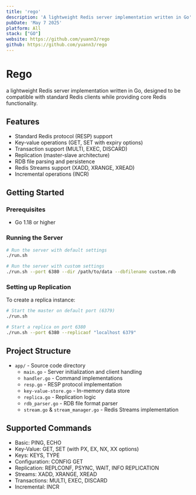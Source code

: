 ```yaml
---
title: 'rego'
description: 'A lightweight Redis server implementation written in Go'
pubDate: 'May 7 2025'
platform: All 
stack: ["GO"]
website: https://github.com/yuann3/rego
github: https://github.com/yuann3/rego
---
```


# Rego

a lightweight Redis server implementation written in Go, designed to be compatible with standard Redis clients while providing core Redis functionality.

## Features

- Standard Redis protocol (RESP) support
- Key-value operations (GET, SET with expiry options)
- Transaction support (MULTI, EXEC, DISCARD)
- Replication (master-slave architecture)
- RDB file parsing and persistence
- Redis Streams support (XADD, XRANGE, XREAD)
- Incremental operations (INCR)

## Getting Started

### Prerequisites

- Go 1.18 or higher

### Running the Server

```bash
# Run the server with default settings
./run.sh

# Run the server with custom settings
./run.sh --port 6380 --dir /path/to/data --dbfilename custom.rdb
```

### Setting up Replication

To create a replica instance:

```bash
# Start the master on default port (6379)
./run.sh

# Start a replica on port 6380
./run.sh --port 6380 --replicaof "localhost 6379"
```

## Project Structure

- `app/` - Source code directory
  - `main.go` - Server initialization and client handling
  - `handler.go` - Command implementations
  - `resp.go` - RESP protocol implementation
  - `key-value-store.go` - In-memory data store
  - `replica.go` - Replication logic
  - `rdb_parser.go` - RDB file format parser
  - `stream.go` & `stream_manager.go` - Redis Streams implementation

## Supported Commands

- Basic: PING, ECHO
- Key-Value: GET, SET (with PX, EX, NX, XX options)
- Keys: KEYS, TYPE
- Configuration: CONFIG GET
- Replication: REPLCONF, PSYNC, WAIT, INFO REPLICATION
- Streams: XADD, XRANGE, XREAD
- Transactions: MULTI, EXEC, DISCARD
- Incremental: INCR

